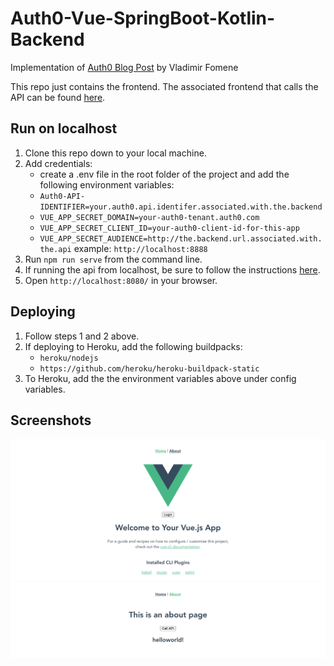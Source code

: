 # Auth0-Vue-SpringBoot-Kotlin-Backend
Implementation of [Auth0 Blog Post](https://auth0.com/blog/vuejs-spring-boot-kotlin-and-graphql-building-modern-apps-part-1/) by Vladimir Fomene

This repo just contains the frontend. The associated frontend that calls the API can be found [here](https://github.com/egconley/Auth0-Vue-SpringBoot-Kotlin-Backend/tree/master).

## Run on localhost
1. Clone this repo down to your local machine.
2. Add credentials:
    - create a .env file in the root folder of the project and add the following environment variables:
    - `Auth0-API-IDENTIFIER=your.auth0.api.identifer.associated.with.the.backend`
    - `VUE_APP_SECRET_DOMAIN=your-auth0-tenant.auth0.com`
    - `VUE_APP_SECRET_CLIENT_ID=your-auth0-client-id-for-this-app`
    - `VUE_APP_SECRET_AUDIENCE=http://the.backend.url.associated.with.the.api` example: `http://localhost:8888`
3. Run `npm run serve` from the command line.
4. If running the api from localhost, be sure to follow the instructions [here](https://github.com/egconley/Auth0-Vue-SpringBoot-Kotlin-Backend/tree/master).
5. Open `http://localhost:8080/` in your browser.

## Deploying
1. Follow steps 1 and 2 above.
2. If deploying to Heroku, add the following buildpacks:
    - `heroku/nodejs`
    - `https://github.com/heroku/heroku-buildpack-static`
3. To Heroku, add the the environment variables above under config variables.
    
## Screenshots
![](home.png)
![](about.png)
